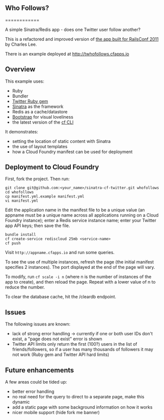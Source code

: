## Who Follows?
============

A simple Sinatra/Redis app - does one Twitter user follow another?

This is a refactored and improved version of [the app built for RailsConf 2011](http://support.cloudfoundry.com/entries/20117991-cloud-foundry-workshop-at-railsconf-2011) by Charles Lee.

There is an example deployed at <http://twhofollows.cfapps.io>

## Overview

This example uses:

- Ruby
- Bundler
- [Twitter Ruby gem](https://github.com/sferik/twitter)
- [Sinatra](http://www.sinatrarb.com/) as the framework
- Redis as a cache/datastore
- [Bootstrap](http://getbootstrap.com) for visual loveliness
- the latest version of the [cf CLI](https://console.run.pivotal.io/tools)

It demonstrates:

- setting the location of static content with Sinatra
- the use of layout templates
- how a Cloud Foundry manifest can be used for deployment

## Deployment to Cloud Foundry

First, fork the project. Then run:

    git clone git@github.com:<your_name>/sinatra-cf-twitter.git whofollows
    cd whofollows
    cp manifest.yml.example manifest.yml
    vi manifest.yml

Edit the application name in the manifest file to be a unique value (an appname must be a unique name across all applications running on a Cloud Foundry instance); enter a Redis service instance name; enter your Twitter app API keys; then save the file.

    bundle install
    cf create-service rediscloud 25mb <service-name>
    cf push

Visit `http://appname.cfapps.io` and run some queries.

To see the use of multiple instances, refresh the page (the initial manifest specifies 2 instances). The port displayed at the end of the page will vary.

To modify, run `cf scale -i n` (where n is the number of instances of the app to create), and then reload the page. Repeat with a lower value of n to reduce the number.

To clear the database cache, hit the /cleardb endpoint.

## Issues

The following issues are known:

- lack of strong error handling -> currently if one or both user IDs don't exist, a "page does not exist" error is shown
- Twitter API limits only return the first (100?) users in the list of friends/followers, so if a user has many thousands of followers it may not work (Ruby gem and Twitter API hard limits)

## Future enhancements

A few areas could be tided up:

- better error handling
- no real need for the query to direct to a separate page, make this dynamic
- add a static page with some background information on how it works
- nicer mobile support (hide fork me banner)
